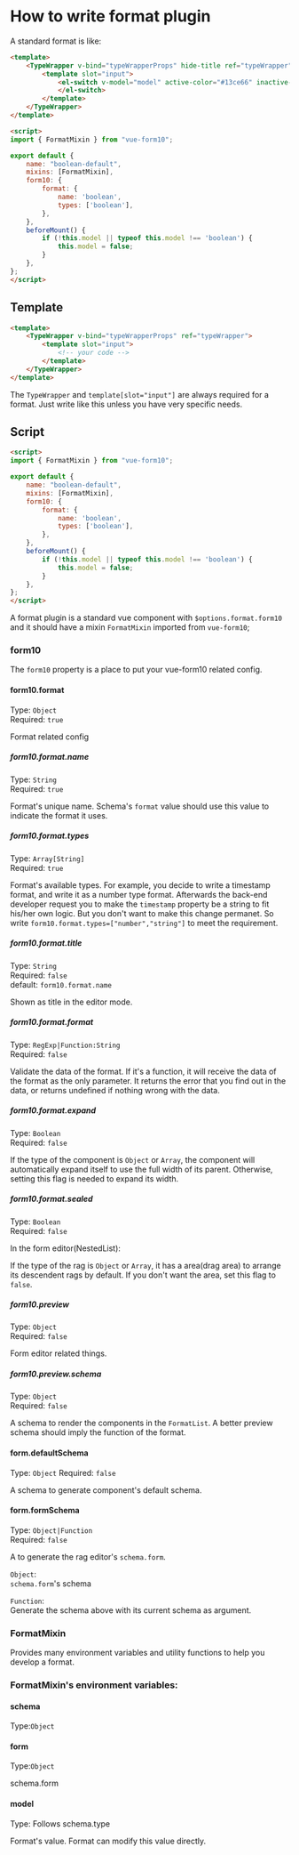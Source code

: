 # How to write format plugin


A standard format is like:
```html
<template>
    <TypeWrapper v-bind="typeWrapperProps" hide-title ref="typeWrapper">
        <template slot="input">
            <el-switch v-model="model" active-color="#13ce66" inactive-color="#aaaaaa" :active-text="form.notitle?'':$t(form.title)" :disabled="schema.readOnly">
            </el-switch>
        </template>
    </TypeWrapper>
</template>

<script>
import { FormatMixin } from "vue-form10";

export default {
    name: "boolean-default",
    mixins: [FormatMixin],
    form10: {
        format: {
            name: 'boolean',
            types: ['boolean'],
        },
    },
    beforeMount() {
        if (!this.model || typeof this.model !== 'boolean') {
            this.model = false;
        }
    },
};
</script>
```

## Template
```html
<template>
    <TypeWrapper v-bind="typeWrapperProps" ref="typeWrapper">
        <template slot="input">            
            <!-- your code -->
        </template>
    </TypeWrapper>
</template>
```
The `TypeWrapper` and `template[slot="input"]` are always required for a format. Just write like this unless you have very specific needs.

## Script
```html
<script>
import { FormatMixin } from "vue-form10";

export default {
    name: "boolean-default",
    mixins: [FormatMixin],
    form10: {
        format: {
            name: 'boolean',
            types: ['boolean'],
        },
    },
    beforeMount() {
        if (!this.model || typeof this.model !== 'boolean') {
            this.model = false;
        }
    },
};
</script>
```
A format plugin is a standard vue component with `$options.format.form10` and it should have a mixin `FormatMixin` imported from `vue-form10`;

### form10

The `form10` property is a place to put your vue-form10 related config.

#### form10.format
Type: `Object`  
Required: `true`

Format related config
##### form10.format.name
Type: `String`  
Required: `true`

Format's unique name. Schema's `format` value should use this value to indicate the format it uses.
##### form10.format.types
Type: `Array[String]`  
Required: `true`

Format's available types. For example, you decide to write a timestamp format, and write it as a number type format. Afterwards the back-end developer request you to make the `timestamp` property be a string to fit his/her own logic.  But you don't want to make this change permanet. So write `form10.format.types=["number","string"]` to meet the requirement.

##### form10.format.title
Type: `String`  
Required: `false`  
default: `form10.format.name`

Shown as title in the editor mode.

##### form10.format.format
Type: `RegExp|Function:String`  
Required: `false`

Validate the data of the format. If it's a function, it will receive the data of the format as the only parameter. It returns the error that you find out in the data, or returns undefined if nothing wrong with the data.

##### form10.format.expand
Type: `Boolean`  
Required: `false`

If the type of the component is `Object` or `Array`, the component will automatically expand itself to use the full width of its parent. Otherwise, setting this flag is needed to expand its width.

##### form10.format.sealed
Type: `Boolean`  
Required: `false`

In the form editor(NestedList):

If the type of the rag is `Object` or `Array`, it has a area(drag area) to arrange its descendent rags by default. If you don't want the area, set this flag to `false`.

##### form10.preview
Type: `Object`  
Required: `false`

Form editor related things.

##### form10.preview.schema
Type: `Object`  
Required: `false`

A schema to render the components in the `FormatList`. A better preview schema should imply the function of the format.

#### form.defaultSchema
Type: `Object`
Required: `false`

A schema to generate component's default schema.

#### form.formSchema
Type: `Object|Function`  
Required: `false`

A to generate the rag editor's `schema.form`.  

`Object`:  
`schema.form`'s schema  

`Function`:  
Generate the schema above with its current schema as argument.

### FormatMixin

Provides many environment variables and utility functions to help you develop a format.

### FormatMixin's environment variables:
#### schema
Type:`Object`

#### form
Type:`Object`

schema.form
#### model
Type: Follows schema.type

Format's value. Format can modify this value directly. 

